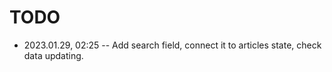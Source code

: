 <!--
@changed 2023.01.29, 02:26
-->

# TODO

- 2023.01.29, 02:25 -- Add search field, connect it to articles state, check data updating.
